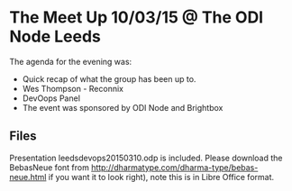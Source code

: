 The Meet Up 10/03/15 @ The ODI Node Leeds
=========================================

The agenda for the evening was:

* Quick recap of what the group has been up to.
* Wes Thompson - Reconnix
* DevOops Panel
* The event was sponsored by ODI Node and Brightbox

Files
-----

Presentation leedsdevops20150310.odp is included. Please download the BebasNeue font from http://dharmatype.com/dharma-type/bebas-neue.html if you want it to look right), note this is in Libre Office format. 

